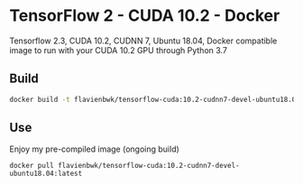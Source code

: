 # TensorFlow 2 - CUDA 10.2 - Docker

Tensorflow 2.3, CUDA 10.2, CUDNN 7, Ubuntu 18.04, Docker compatible image to run with your CUDA 10.2 GPU through Python 3.7

## Build

```bash
docker build -t flavienbwk/tensorflow-cuda:10.2-cudnn7-devel-ubuntu18.04:devel .
```

## Use

Enjoy my pre-compiled image (ongoing build)

```
docker pull flavienbwk/tensorflow-cuda:10.2-cudnn7-devel-ubuntu18.04:latest
```
